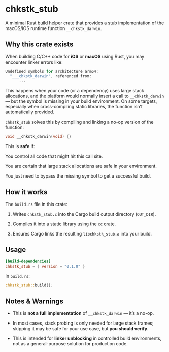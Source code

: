 # chkstk_stub

A minimal Rust build helper crate that provides a stub implementation of the macOS/iOS runtime function `__chkstk_darwin`.

## Why this crate exists

When building C/C++ code for **iOS** or **macOS** using Rust, you may encounter linker errors like:

```csharp
Undefined symbols for architecture arm64:
  "___chkstk_darwin", referenced from:
      ...
```

This happens when your code (or a dependency) uses large stack allocations, and the platform would normally insert a call to `__chkstk_darwin` — but the symbol is missing in your build environment.
On some targets, especially when cross-compiling static libraries, the function isn’t automatically provided.

`chkstk_stub` solves this by compiling and linking a no-op version of the function:

```c
void __chkstk_darwin(void) {}
```

This is **safe** if:

You control all code that might hit this call site.

You are certain that large stack allocations are safe in your environment.

You just need to bypass the missing symbol to get a successful build.

## How it works

The `build.rs` file in this crate:

1. Writes `chkstk_stub.c` into the Cargo build output directory (`OUT_DIR`).

2. Compiles it into a static library using the `cc` crate.

3. Ensures Cargo links the resulting `libchkstk_stub.a` into your build.

## Usage

```toml
[build-dependencies]
chkstk_stub = { version = "0.1.0" }
```

In `build.rs`:

```rs
chkstk_stub::build();
```

## Notes & Warnings

-   This is **not a full implementation** of `__chkstk_darwin` — it’s a no-op.

-   In most cases, stack probing is only needed for large stack frames; skipping it may be safe for your use case, but **you should verify**.

-   This is intended for **linker unblocking** in controlled build environments, not as a general-purpose solution for production code.
